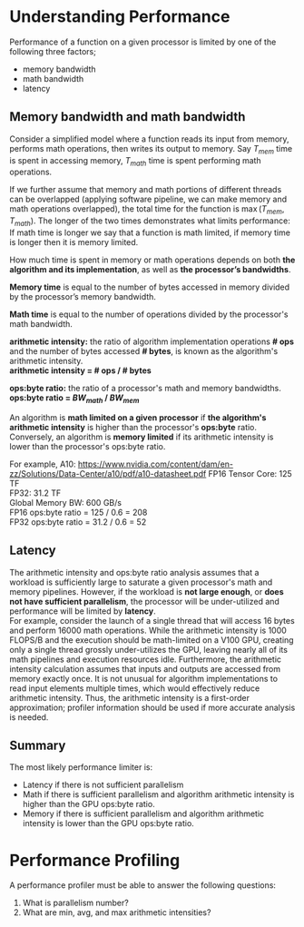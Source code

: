 # Understanding Performance
Performance of a function on a given processor is limited by one of the following three factors;
- memory bandwidth
- math bandwidth
- latency

## Memory bandwidth and math bandwidth
Consider a simplified model where a function reads its input from memory, performs math
operations, then writes its output to memory. Say $T_{mem}$ time is spent in accessing memory,
$T_{math}$ time is spent performing math operations.

If we further assume that memory and math portions of different threads can be overlapped (applying software pipeline, we can make memory and math operations overlapped), the total time for the function is $\max(T_{mem},\; T_{math})$. The longer of the two times demonstrates what limits performance: If math time is longer we say that a function is math limited, if memory time is longer then it is memory limited.

How much time is spent in memory or math operations depends on both **the algorithm and its implementation**, as well as **the processor’s bandwidths**.

**Memory time** is equal to the number of bytes accessed in memory divided by the processor’s memory bandwidth.

**Math time** is equal to the number of operations divided by the processor's math bandwidth.

**arithmetic intensity:** the ratio of algorithm implementation operations **# ops** and the number of bytes accessed **# bytes**, is known as the algorithm's arithmetic intensity. <br/>
**arithmetic intensity = # ops / # bytes**

**ops:byte ratio:** the ratio of a processor's math and memory bandwidths. <br/>
**ops:byte ratio = $BW_{math}$ / $BW_{mem}$**

An algorithm is **math limited on a given processor** if **the algorithm's arithmetic intensity** is higher than the processor's **ops:byte** ratio. <br/>
Conversely, an algorithm is **memory limited** if its arithmetic intensity is lower than the processor's ops:byte ratio.

For example, A10: https://www.nvidia.com/content/dam/en-zz/Solutions/Data-Center/a10/pdf/a10-datasheet.pdf
FP16 Tensor Core: 125 TF <br/>
FP32: 31.2 TF <br/>
Global Memory BW: 600 GB/s <br/>
FP16 ops:byte ratio = 125 / 0.6 = 208 <br/>
FP32 ops:byte ratio = 31.2 / 0.6 = 52 <br/>

## Latency
The arithmetic intensity and ops:byte ratio analysis assumes that a workload is sufficiently large to saturate a given processor's math and memory pipelines. However, if the workload is **not large enough**, or **does not have sufficient parallelism**, the processor will be under-utilized and performance will be limited by **latency**.  
For example, consider the launch of a single thread that will access 16 bytes and perform 16000 math operations. While the arithmetic intensity is 1000 FLOPS/B and the execution should be math-limited on a V100 GPU, creating only a single thread grossly under-utilizes the GPU, leaving nearly all of its math pipelines and execution resources idle. Furthermore, the arithmetic intensity calculation assumes that inputs and outputs are accessed from memory exactly once. It is not unusual for algorithm implementations to read input elements multiple times, which would effectively reduce arithmetic intensity. Thus, the arithmetic intensity is a first-order approximation; profiler information should be used if more accurate analysis is needed.

## Summary
The most likely performance limiter is:
- Latency if there is not sufficient parallelism
- Math if there is sufficient parallelism and algorithm arithmetic intensity is higher than the GPU ops:byte ratio.
- Memory if there is sufficient parallelism and algorithm arithmetic intensity is lower than the GPU ops:byte ratio.

# Performance Profiling
A performance profiler must be able to answer the following questions:  
1. What is parallelism number?
2. What are min, avg, and max arithmetic intensities?
